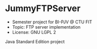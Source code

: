 # JummyFTPServer

- Semester project for BI-PJV @ CTU FIT
- Topic: FTP server implementation
- License: GNU LGPL 2

Java Standard Edition project
